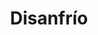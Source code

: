 ---
title: "Disanfrío"
url: /san-vicente-de-alcantara-la-tasquina-de-ana/disanfrio/
shop: Tiefkühl
---